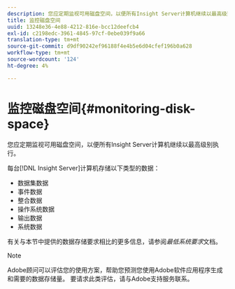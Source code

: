 ```yaml
---
description: 您应定期监视可用磁盘空间，以便所有Insight Server计算机继续以最高级别执行。
title: 监控磁盘空间
uuid: 13248e36-4e88-4212-816e-bcc12deefcb4
exl-id: c2198edc-3961-4845-97cf-0ebe039f9a66
translation-type: tm+mt
source-git-commit: d9df90242ef96188f4e4b5e6d04cfef196b0a628
workflow-type: tm+mt
source-wordcount: '124'
ht-degree: 4%

---
```


# 监控磁盘空间{#monitoring-disk-space}

您应定期监视可用磁盘空间，以便所有Insight Server计算机继续以最高级别执行。

每台[!DNL Insight Server]计算机存储以下类型的数据：

* 数据集数据
* 事件数据
* 整合数据
* 操作系统数据
* 输出数据
* 系统数据

有关与本节中提供的数据存储要求相比的更多信息，请参阅&#x200B;*最低系统要求*&#x200B;文档。

>[!NOTE]
>
>Adobe顾问可以评估您的使用方案，帮助您预测您使用Adobe软件应用程序生成和需要的数据存储量。 要请求此类评估，请与Adobe支持服务联系。

